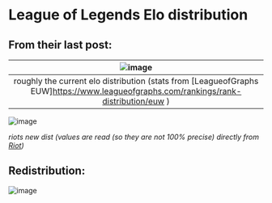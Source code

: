 # League of Legends Elo distribution

## From their last post:

| ![image](https://github.com/aiko929/lol_new_elo_dist/assets/26790700/517fd08f-e21d-478f-b90d-e04689a3ffa3) |
|:--:| 
| roughly the current elo distribution (stats from [LeagueofGraphs EUW]https://www.leagueofgraphs.com/rankings/rank-distribution/euw ) |

![image](https://github.com/aiko929/lol_new_elo_dist/assets/26790700/43747a72-7667-4d69-a423-29598f67c34a)

*riots new dist (values are read (so they are not 100% precise) directly from [Riot](https://www.leagueoflegends.com/en-us/news/game-updates/what-s-next-for-ranked/))*

## Redistribution:

![image](https://github.com/aiko929/lol_new_elo_dist/assets/26790700/c06e2579-3eca-4fe0-af69-2c17dcf2eb97)
